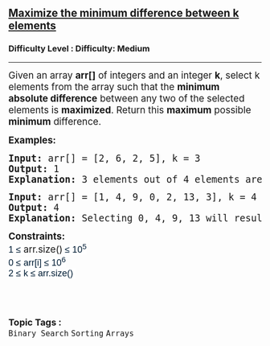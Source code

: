 <h2><a href="https://www.geeksforgeeks.org/problems/maximize-the-minimum-difference-between-k-elements/1?_gl=1*1w29ifn*_up*MQ..*_gs*MQ..&gclid=Cj0KCQjw5JXFBhCrARIsAL1ckPt91Wip2SzYAF588Ruok9VpjzVJI30DHstJUbbCKQVDFISrN_ZuXzIaAvUhEALw_wcB&gbraid=0AAAAAC9yBkAP4_6GE4VxYCSfynNrTdmDU">Maximize the minimum difference between k elements</a></h2><h3>Difficulty Level : Difficulty: Medium</h3><hr><div class="problems_problem_content__Xm_eO"><p><span style="font-size: 14pt;">Given an array <strong>arr[]</strong> of integers and an integer <strong>k</strong>, select k elements from the array such that the <strong>minimum</strong> <strong>absolute difference</strong> between any two of the selected elements is <strong>maximized</strong>. Return this <strong>maximum</strong> possible <strong>minimum</strong> difference.</span></p>
<p><span style="font-size: 14pt;"><strong>Examples:</strong></span></p>
<pre><span style="font-size: 14pt;"><strong>Input: </strong>arr[] = [2, 6, 2, 5], k = 3</span><br><span style="font-size: 14pt;"><strong>Output: </strong>1</span><br><span style="font-size: 14pt;"><strong>Explanation: </strong>3 elements out of 4 elements are to be selected with a minimum difference as large as possible. Selecting 2, 2, 5 will result in minimum difference as 0. Selecting 2, 5, 6 will result in minimum difference as 6 - 5 = 1.</span></pre>
<pre><span style="font-size: 14pt;"><strong style="font-size: 14pt;">Input:</strong><span style="font-size: 14pt;"> arr[] = [1, 4, 9, 0, 2, 13, 3], k = 4</span><br><span style="font-size: 14pt;"><strong>Output:</strong> 4</span><br><span style="font-size: 18.6667px;"><strong>Explanation:</strong> Selecting 0, 4, 9, 13 will result in minimum difference of 4, which is the largest minimum difference possible.</span></span></pre>
<p><span style="font-size: 14pt;"><strong>Constraints:<br></strong><span style="color: #001d35; font-family: 'Google Sans', Arial, sans-serif; font-size: 18px; background-color: #ffffff;">1 ≤ </span>arr.size()<strong>&nbsp;</strong></span><span style="background-color: #ffffff; color: #001d35; font-family: 'Google Sans', Arial, sans-serif; font-size: 18px;">≤ 10<sup>5</sup><br></span><span style="color: #001d35; font-family: 'Google Sans', Arial, sans-serif; font-size: 18px; background-color: #ffffff;">0 ≤ </span><span style="background-color: #ffffff; color: #001d35; font-family: 'Google Sans', Arial, sans-serif; font-size: 18px;">arr[i]&nbsp;</span><span style="background-color: #ffffff; color: #001d35; font-family: 'Google Sans', Arial, sans-serif; font-size: 18px;">≤ 10<sup>6</sup><br>2 ≤ k&nbsp;</span><span style="background-color: #ffffff; color: #001d35; font-family: 'Google Sans', Arial, sans-serif; font-size: 18px;">≤ arr.size()</span><span style="background-color: #ffffff; color: #001d35; font-family: 'Google Sans', Arial, sans-serif; font-size: 18px;">&nbsp;</span></p>
<p>&nbsp;</p></div><br><p><span style=font-size:18px><strong>Topic Tags : </strong><br><code>Binary Search</code>&nbsp;<code>Sorting</code>&nbsp;<code>Arrays</code>&nbsp;